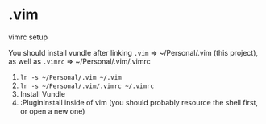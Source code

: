# .vim
vimrc setup

You should install vundle after linking `.vim` => ~/Personal/.vim (this project), as well as  `.vimrc` => ~/Personal/.vim/.vimrc 

1) `ln -s ~/Personal/.vim ~/.vim`
2) `ln -s ~/Personal/.vim/.vimrc ~/.vimrc`
3) Install Vundle
4) :PluginInstall inside of vim (you should probably resource the shell first, or open a new one)
